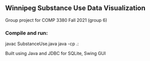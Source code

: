 <h2>Winnipeg Substance Use Data Visualization</h2>

<text>Group project for COMP 3380 Fall 2021 (group 6)</text>

<h3>Compile and run:</h3>
<text>javac SubstanceUse.java</text>
<text>java -cp .:</text>

<text>Built using Java and JDBC for SQLite, Swing GUI</text>

